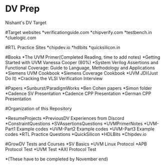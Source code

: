 # DV Prep

Nishant's DV Target

#Target websites
*verificationguide.com
*chipverify.com
*testbench.in
*cluelogic.com


#RTL Practice Sites
*chipdev.io
*hdlbits
*quicksilicon.in

#Books
*The UVM Primer(Completed Reading, time to add notes)
*Getting Started with UVM Vanessa Cooper (80%)
*System Verilog Assertions and Functional Coverage: Guide to Language, Methodology and Applications
*Siemens UVM Cookbook
*Siemens Coverage Cookbook
*UVM JDI(Just Do It)
*Cracking the VLSI Verification Interview

#Papers
*Sunburst/ParadigmWorks
*Ben Cohen papers
*Simon folder
*Cadence SV Presentation
*Cadence CPP Presentation
*German CPP Presentation


#Organization of this Repository

*ResumeProjects
*PreviousDV Experiences from Discord
*ConstraintQuestions
*SVAssertionsQuestions
*UVMPrimerNotes
*UVM-Part1 Example codes
*UVM-Part2 Example codes
*UVM-Part3 Example codes
*RTL Practice Questions
	*QuickSilicon
	*HDLBits
	*Chipdev.io

#GrowDV Tests and Courses
*SV Basics
*UVM Linux Protocol
*APB Protocol Test
*UVM Test
*AXI Protocol Test 

*(These have to be completed by November end)
